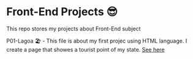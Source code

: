 # Front-End Projects 😎

<p> This repo stores my projects about Front-End subject </p>
<p> P01-Lagoa 🏖 - This file is about my first projec using HTML language. I create a page that showes a tourist point of my state. <a href = "https: taiscostaeng.github.io/front-end/p01-lagoa" target ="_blank" > See here </a>  </p>
